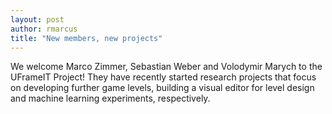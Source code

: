 ```yaml
---
layout: post
author: rmarcus
title: "New members, new projects"
---
```


We welcome Marco Zimmer, Sebastian Weber and Volodymir Marych to the UFrameIT Project!
They have recently started research projects that focus on developing further game levels, building a visual editor for level design and machine learning experiments, respectively.
